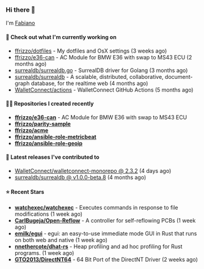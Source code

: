 ### Hi there 👋

I'm [Fabiano](https://ffrizzo.com)

#### 👷 Check out what I'm currently working on


- [ffrizzo/dotfiles](https://github.com/ffrizzo/dotfiles) - My dotfiles and OsX settings (3 weeks ago)
- [ffrizzo/e36-can](https://github.com/ffrizzo/e36-can) - AC Module for BMW E36 with swap to MS43 ECU (2 months ago)
- [surrealdb/surrealdb.go](https://github.com/surrealdb/surrealdb.go) - SurrealDB driver for Golang (3 months ago)
- [surrealdb/surrealdb](https://github.com/surrealdb/surrealdb) - A scalable, distributed, collaborative, document-graph database, for the realtime web (4 months ago)
- [WalletConnect/actions](https://github.com/WalletConnect/actions) - WalletConnect GitHub Actions (5 months ago)

#### 👨‍💻 Repositories I created recently
- **[ffrizzo/e36-can](https://github.com/ffrizzo/e36-can)** - AC Module for BMW E36 with swap to MS43 ECU
- **[ffrizzo/parity-sample](https://github.com/ffrizzo/parity-sample)**
- **[ffrizzo/acme](https://github.com/ffrizzo/acme)**
- **[ffrizzo/ansible-role-metricbeat](https://github.com/ffrizzo/ansible-role-metricbeat)**
- **[ffrizzo/ansible-role-geoip](https://github.com/ffrizzo/ansible-role-geoip)**

#### 🚀 Latest releases I've contributed to


- [WalletConnect/walletconnect-monorepo @ 2.3.2](https://github.com/WalletConnect/walletconnect-monorepo/releases/tag/2.3.2) (4 days ago)
- [surrealdb/surrealdb @ v1.0.0-beta.8](https://github.com/surrealdb/surrealdb/releases/tag/v1.0.0-beta.8) (4 months ago)

#### ⭐ Recent Stars


- **[watchexec/watchexec](https://github.com/watchexec/watchexec)** - Executes commands in response to file modifications (1 week ago)
- **[CarlBugeja/Open-Reflow](https://github.com/CarlBugeja/Open-Reflow)** - A controller for self-reflowing PCBs (1 week ago)
- **[emilk/egui](https://github.com/emilk/egui)** - egui: an easy-to-use immediate mode GUI in Rust that runs on both web and native (1 week ago)
- **[nnethercote/dhat-rs](https://github.com/nnethercote/dhat-rs)** - Heap profiling and ad hoc profiling for Rust programs. (1 week ago)
- **[GTO2013/DirectNT64](https://github.com/GTO2013/DirectNT64)** - 64 Bit Port of the DirectNT Driver (2 weeks ago)
